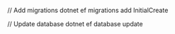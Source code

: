 // Add migrations
dotnet ef migrations add InitialCreate

// Update database
dotnet ef database update
